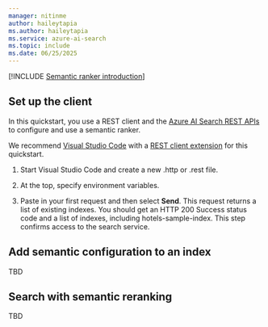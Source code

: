 ```yaml
---
manager: nitinme
author: haileytapia
ms.author: haileytapia
ms.service: azure-ai-search
ms.topic: include
ms.date: 06/25/2025
---
```


[!INCLUDE [Semantic ranker introduction](semantic-ranker-intro.md)]

## Set up the client

In this quickstart, you use a REST client and the [Azure AI Search REST APIs](/rest/api/searchservice) to configure and use a semantic ranker.

We recommend [Visual Studio Code](https://code.visualstudio.com/download) with a [REST client extension](https://marketplace.visualstudio.com/items?itemName=humao.rest-client) for this quickstart.

1. Start Visual Studio Code and create a new .http or .rest file.

1. At the top, specify environment variables.

1. Paste in your first request and then select **Send**. This request returns a list of existing indexes. You should get an HTTP 200 Success status code and a list of indexes, including hotels-sample-index. This step confirms access to the search service.

## Add semantic configuration to an index

TBD

## Search with semantic reranking

TBD


